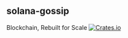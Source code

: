 solana-gossip
----------
Blockchain, Rebuilt for Scale
[![Crates.io](https://img.shields.io/crates/v/solana-gossip.svg)](https://crates.io/crates/solana-gossip)